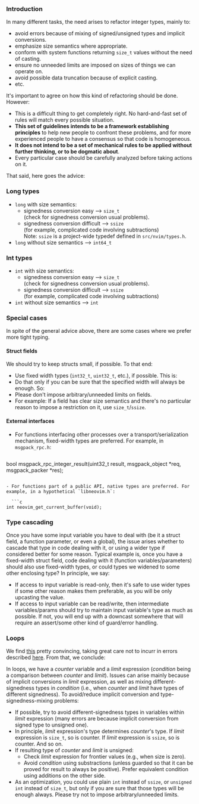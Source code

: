 ### Introduction
In many different tasks, the need arises to refactor integer types, mainly to:
- avoid errors because of mixing of signed/unsigned types and implicit conversions.
- emphasize size semantics where appropriate.
- conform with system functions returning `size_t` values without the need of casting. 
- ensure no unneeded limits are imposed on sizes of things we can operate on.
- avoid possible data truncation because of explicit casting.
- etc.

It's important to agree on how this kind of refactoring should be done.
However: 

- This is a difficult thing to get completely right. No hard-and-fast set of rules will match every possible situation.
- **This set of guidelines intends to be a framework establishing principles** to help new people to confront these problems, and for more experienced people to have a consensus so that code is homogeneous. 
- **It does not intend to be a set of mechanical rules to be applied without further thinking, or to be dogmatic about**.
- Every particular case should be carefully analyzed before taking actions on it.

That said, here goes the advice:

### Long types
- `long` with size semantics:
    * signedness conversion easy --> `size_t` <br/>
       (check for signedness conversion usual problems).
    * signedness conversion difficult --> `ssize`  <br/>
       (for example, complicated code involving subtractions) <br/>
       Note: `ssize` is a project-wide typedef defined in `src/nvim/types.h`.
- `long` without size semantics --> `int64_t`

### Int types
- `int` with size semantics:
    * signedness conversion easy --> `size_t` <br/>
       (check for signedness conversion usual problems).
    * signedness conversion difficult --> `ssize` <br/>
       (for example, complicated code involving subtractions) 
- `int` without size semantics --> `int`

### Special cases
In spite of the general advice above, there are some cases where we prefer more tight typing.

#### Struct fields
We should try to keep structs small, if possible. To that end:
- Use fixed width types (`int32_t`, `uint32_t`, etc.), if possible. This is:
- Do that only if you can be sure that the specified width will always be enough. So:
- Please don't impose arbitrary/unneeded limits on fields. 
- For example: If a field has clear size semantics and there's no particular reason to impose a restriction on it, use `size_t`/`ssize`.

#### External interfaces
- For functions interfacing other processes over a transport/serialization mechanism, fixed-width types are preferred. For example, in `msgpack_rpc.h`:

  ```c
bool msgpack_rpc_integer_result(uint32_t result,
                                msgpack_object *req,
                                msgpack_packer *res);
```

- For functions part of a public API, native types are preferred. For example, in a hypothetical `libneovim.h`:

  ```c
int neovim_get_current_buffer(void);
```

### Type cascading
Once you have some input variable you have to deal with (be it a struct field, a function parameter, or even a global), the issue arises whether to cascade that type in code dealing with it, or using a wider type if considered better for some reason. Typical example is, once you have a fixed-width struct field, code dealing with it (function variables/parameters) should also use fixed-width types, or could types we widened to some other enclosing type? In principle, we say:
- If access to input variable is read-only, then it's safe to use wider types if some other reason makes them preferable, as you will be only upcasting the value.
- If access to input variable can be read/write, then intermediate variables/params should try to maintain input variable's type as much as possible. If not, you will end up with a downcast somewhere that will require an assert/some other kind of guard/error handling.

### Loops
We find [this](http://gustedt.wordpress.com/2013/07/15/a-praise-of-size_t-and-other-unsigned-types/) pretty convincing, taking great care not to incurr in errors described [here](http://www.eschertech.com/articles/items/art100407.html). From that, we conclude:

In loops, we have a *counter* variable and a *limit* expression (*condition* being a comparison between *counter* and *limit*). Issues can arise mainly because of implicit conversions in *limit* expression, as well as mixing different-signedness types in *condition* (i.e., when *counter* and *limit* have types of different signedness). To avoid/reduce implicit conversion and type-signedness-mixing problems:

- If possible, try to avoid different-signedness types in variables within *limit* expression (many errors are because implicit conversion from signed type to unsigned one).
- In principle, *limit* expression's type determines *counter*'s type. If *limit* expression is `size_t`, so is counter. If *limit* expression is `ssize`, so is counter. And so on.
- If resulting type of *counter* and *limit* is unsigned:
    * Check *limit* expression  for frontier values (e.g., when size is zero).
    * Avoid *condition* using substractions (unless guarded so that it can be proved for result to always be positive). Prefer equivalent condition using additions on the other side.
- As an optimization, you could use plain `int` instead of `ssize`, or `unsigned int` instead of `size_t`, but only if you are sure that those types will be enough always. Please try not to impose arbitrary/unneeded limits.